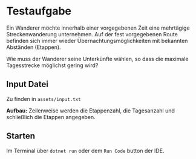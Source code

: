 # Testaufgabe

Ein Wanderer möchte innerhalb einer vorgegebenen Zeit eine mehrtägige Streckenwanderung unternehmen. Auf der fest vorgegebenen Route befinden sich immer wieder Übernachtungsmöglichkeiten mit bekannten Abständen (Etappen).

Wie muss der Wanderer seine Unterkünfte wählen, so dass die maximale Tagesstrecke möglichst gering wird?

## Input Datei

Zu finden in `assets/input.txt`

**Aufbau:** Zeilenweise werden die Etappenzahl, die Tagesanzahl und schließlich die Etappen angegeben.

## Starten

Im Terminal über `dotnet run` oder dem `Run Code` button der IDE.
